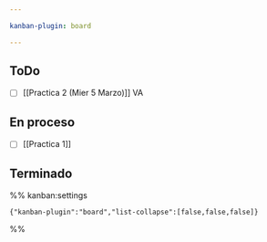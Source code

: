 ```yaml
---

kanban-plugin: board

---
```


## ToDo

- [ ] [[Practica 2 (Mier 5 Marzo)]] VA


## En proceso

- [ ] [[Practica 1]]


## Terminado





%% kanban:settings
```
{"kanban-plugin":"board","list-collapse":[false,false,false]}
```
%%